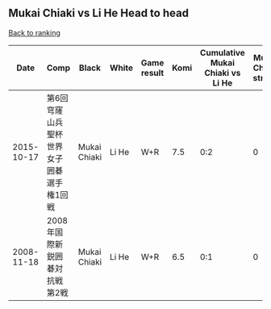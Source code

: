 ## Mukai Chiaki vs Li He Head to head

[Back to ranking](../../index.md)




| **Date** | **Comp** | **Black** | **White** | **Game result** | **Komi** | **Cumulative Mukai Chiaki vs Li He** | **Mukai Chiaki streak** | **Li He streak** | 
| --- | --- | --- | --- | --- | --- | --- | --- | --- |
| 2015-10-17 | 第6回穹窿山兵聖杯世界女子囲碁選手権1回戦 | Mukai Chiaki | Li He | W+R | 7.5 | 0:2 | 0 | 2 | 
| 2008-11-18 | 2008年国際新鋭囲碁対抗戦第2戦 | Mukai Chiaki | Li He | W+R | 6.5 | 0:1 | 0 | 1 |





